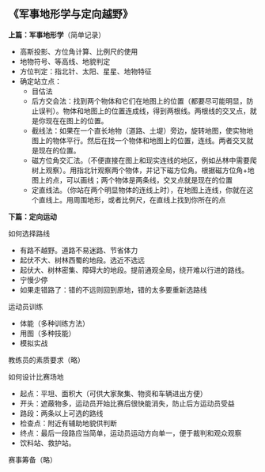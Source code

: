 
## 《军事地形学与定向越野》

**上篇：军事地形学**（简单记录）
- 高斯投影、方位角计算、比例尺的使用
- 地物符号、等高线、地貌判定
- 方位判定：指北针、太阳、星星、地物特征
- 确定站立点：
    - 目估法
    - 后方交会法：找到两个物体和它们在地图上的位置（都要尽可能明显，防止误判）。物体和地图上的位置连成线，得到两根线。两根线的交叉点，就是你现在在图上的位置。
    - 截线法：如果在一个直长地物（道路、土堤）旁边，旋转地图，使实物地图上的物体平行。然后在找一个物体和地图上的位置，连线。两者交叉就是现在的位置。
    - 磁方位角交汇法。（不便直接在图上和现实连线的地区，例如丛林中需要爬树上观察）。用指北针观察两个物体，并记下磁方位角。根据磁方位角+地图上的点，可以画线；两个物体是两条线，交叉点就是现在的位置
    - 定直线法。（你站在两个明显物体的连线上时），在地图上连线，你就在这个直线上。用周围地形，或者比例尺，在直线上找到你所在的点


**下篇：定向运动**

如何选择路线
- 有路不越野。道路不易迷路、节省体力
- 起伏不大、树林西蜀的地段。选近不选远
- 起伏大、树林密集、障碍大的地段。提前通观全局，绕开难以行进的路线。
- 宁慢少停
- 如果走错路了：错的不远则回到原地，错的太多要重新选路线

运动员训练
- 体能（多种训练方法）
- 用图（多种技能）
- 模拟实战

教练员的素质要求（略）

如何设计比赛场地
- 起点：平坦、面积大（可供大家聚集、物资和车辆进出方便）
- 开头：遮蔽物多，运动员开始比赛后很快能消失，防止后方运动员受益
- 路段：两条以上可选的路线
- 检查点：附近有辅助地貌供判断
- 终点：最后一段路应当简单，运动员运动方向单一，便于裁判和观众观察
- 饮料站、救护站。


赛事筹备（略）
